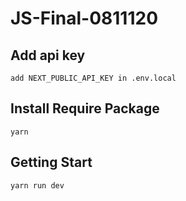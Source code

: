 # JS-Final-0811120

## Add api key

```
add NEXT_PUBLIC_API_KEY in .env.local
```

## Install Require Package

```
yarn
```

## Getting Start

```
yarn run dev
```
